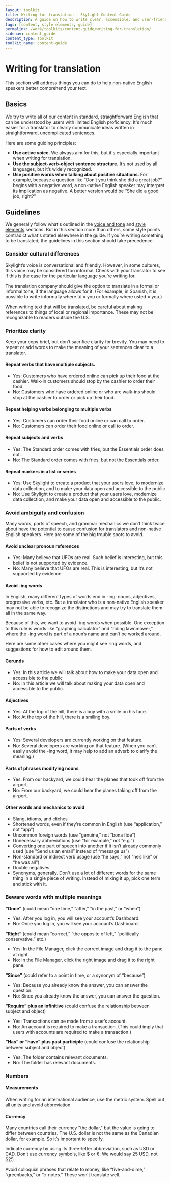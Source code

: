 ```yaml
---
layout: toolkit
title: Writing for translation | Skylight Content Guide
description: A guide on how to write clear, accessible, and user-friendly content at Skylight.
tags: [content, style elements, guide]
permalink: /work/toolkits/content-guide/writing-for-translation/
sidenav: content_guide
content_type: Toolkit
toolkit_name: content-guide
---
```


# Writing for translation

This section will address things you can do to help non-native English speakers better comprehend your text.


## Basics

We try to write all of our content in standard, straightforward English that can be understood by users with limited English proficiency. It's much easier for a translator to clearly communicate ideas written in straightforward, uncomplicated sentences.

Here are some guiding principles:

* **Use active voice.** We always aim for this, but it's especially important when writing for translation.
* **Use the subject-verb-object sentence structure.** It’s not used by all languages, but it’s widely recognized.
* **Use positive words when talking about positive situations.** For example, because a question like “Don’t you think she did a great job?” begins with a negative word, a non-native English speaker may interpret its implication as negative. A better version would be “She did a good job, right?”


## Guidelines

We generally follow what's outlined in the [voice and tone](/work/toolkits/content-guide/voice-and-tone/) and [style elements](/work/toolkits/content-guide/style-elements/) sections. But in this section more than others, some style points contradict what's stated elsewhere in the guide. If you’re writing something to be translated, the guidelines in this section should take precedence.


### Consider cultural differences

Skylight’s voice is conversational and friendly. However, in some cultures, this voice may be considered too informal. Check with your translator to see if this is the case for the particular language you’re writing for.

The translation company should give the option to translate in a formal or informal tone, if the language allows for it. (For example, in Spanish, it is possible to write informally where tú = you or formally where usted = you.)

When writing text that will be translated, be careful about making references to things of local or regional importance. These may not be recognizable to readers outside the U.S.


### Prioritize clarity

Keep your copy brief, but don’t sacrifice clarity for brevity. You may need to repeat or add words to make the meaning of your sentences clear to a translator.


#### Repeat verbs that have multiple subjects.

* Yes: Customers who have ordered online can pick up their food at the cashier. Walk-in customers should stop by the cashier to order their food.
* No: Customers who have ordered online or who are walk-ins should stop at the cashier to order or pick up their food.


#### Repeat helping verbs belonging to multiple verbs

* Yes: Customers can order their food online or can call to order.
* No: Customers can order their food online or call to order.


#### Repeat subjects and verbs

* Yes: The Standard order comes with fries, but the Essentials order does not.
* No: The Standard order comes with fries, but not the Essentials order.


#### Repeat markers in a list or series

* Yes: Use Skylight to create a product that your users love, to modernize data collection, and to make your data open and accessible to the public
* No: Use Skylight to create a product that your users love, modernize data collection, and make your data open and accessible to the public.


### Avoid ambiguity and confusion

Many words, parts of speech, and grammar mechanics we don’t think twice about have the potential to cause confusion for translators and non-native English speakers. Here are some of the big trouble spots to avoid.


#### Avoid unclear pronoun references

* Yes: Many believe that UFOs are real. Such belief is interesting, but this belief is not supported by evidence.
* No: Many believe that UFOs are real. This is interesting, but it’s not supported by evidence.


#### Avoid -ing words

In English, many different types of words end in -ing: nouns, adjectives, progressive verbs, etc. But a translator who is a non-native English speaker may not be able to recognize the distinctions and may try to translate them all in the same way.

Because of this, we want to avoid -ing words when possible. One exception to this rule is words like “graphing calculator” and “riding lawnmower,” where the -ing word is part of a noun’s name and can’t be worked around.

Here are some other cases where you might see -ing words, and suggestions for how to edit around them.


#### Gerunds

* Yes: In this article we will talk about how to make your data open and accessible to the public
* No: In this article we will talk about making your data open and accessible to the public.


#### Adjectives

* Yes: At the top of the hill, there is a boy with a smile on his face.
* No: At the top of the hill, there is a smiling boy.


#### Parts of verbs

* Yes: Several developers are currently working on that feature.
* No: Several developers are working on that feature. (When you can’t easily avoid the -ing word, it may help to add an adverb to clarify the meaning.)


#### Parts of phrases modifying nouns

* Yes: From our backyard, we could hear the planes that took off from the airport.
* No: From our backyard, we could hear the planes taking off from the airport.


#### Other words and mechanics to avoid

* Slang, idioms, and cliches
* Shortened words, even if they’re common in English (use “application,” not “app”)
* Uncommon foreign words (use "genuine,” not “bona fide”)
* Unnecessary abbreviations (use "for example,” not “e.g.”)
* Converting one part of speech into another if it isn’t already commonly used (use "Send us an email” instead of “message us”)
* Non-standard or indirect verb usage (use “he says,” not “he’s like” or “he was all”)
* Double negatives
* Synonyms, generally. Don't use a lot of different words for the same thing in a single piece of writing. Instead of mixing it up, pick one term and stick with it.


### Beware words with multiple meanings

**“Once”** (could mean “one time,” “after,” “in the past,” or “when”)

* Yes: After you log in, you will see your account’s Dashboard.
* No: Once you log in, you will see your account’s Dashboard.

**“Right”** (could mean “correct,” “the opposite of left,” “politically conservative,” etc.)

* Yes: In the File Manager, click the correct image and drag it to the pane at right.
* No: In the File Manager, click the right image and drag it to the right pane.

**“Since”** (could refer to a point in time, or a synonym of “because”)

* Yes: Because you already know the answer, you can answer the question.
* No: Since you already know the answer, you can answer the question.

**“Require” plus an infinitive** (could confuse the relationship between subject and object)

* Yes: Transactions can be made from a user’s account.
* No: An account is required to make a transaction. (This could imply that users with accounts are required to make a transaction.)

**“Has” or “have” plus past participle** (could confuse the relationship between subject and object)

* Yes: The folder contains relevant documents.
* No: The folder has relevant documents.


### Numbers

#### Measurements

When writing for an international audience, use the metric system. Spell out all units and avoid abbreviation.


#### Currency

Many countries call their currency "the dollar," but the value is going to differ between countries. The U.S. dollar is not the same as the Canadian dollar, for example. So it’s important to specify.

Indicate currency by using its three-letter abbreviation, such as USD or CAD. Don’t use currency symbols, like $ or €. We would say 25 USD, not $25.

Avoid colloquial phrases that relate to money, like “five-and-dime,” “greenbacks,” or “c-notes.” These won’t translate well.
